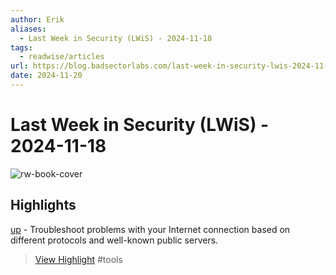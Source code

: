 ```yaml
---
author: Erik
aliases:
  - Last Week in Security (LWiS) - 2024-11-18
tags:
  - readwise/articles
url: https://blog.badsectorlabs.com/last-week-in-security-lwis-2024-11-18.html
date: 2024-11-20
---
```

# Last Week in Security (LWiS) - 2024-11-18

![rw-book-cover](https://blog.badsectorlabs.com/favicon.ico)

## Highlights


[up](https://github.com/jesusprubio/up) - Troubleshoot problems with your Internet connection based on different protocols and well-known public servers.
> [View Highlight](https://read.readwise.io/read/01jd4w9e41zj1ytn6g3v80v5zb)
> #tools 

